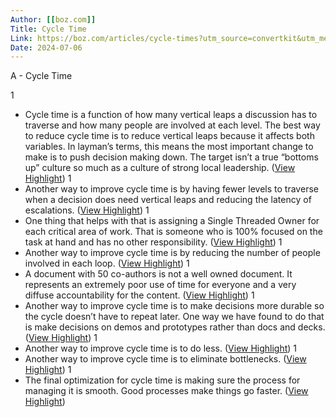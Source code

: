 ```yaml
---
Author: [[boz.com]]
Title: Cycle Time
Link: https://boz.com/articles/cycle-times?utm_source=convertkit&utm_medium=email&utm_campaign=Friday+Finds+%28Freud%2C+Software%2C+Marx%2C+Amp+It+Up%29+%20-%2010048293
Date: 2024-07-06
---
```

A - Cycle Time

1
- Cycle time is a function of how many vertical leaps a discussion has to traverse and how many people are involved at each level. The best way to reduce cycle time is to reduce vertical leaps because it affects both variables. In layman’s terms, this means the most important change to make is to push decision making down. The target isn’t a true “bottoms up” culture so much as a culture of strong local leadership. ([View Highlight](https://read.readwise.io/read/01gs0b8zs5hcc7x2htaa7wsa5b))
1
- Another way to improve cycle time is by having fewer levels to traverse when a decision does need vertical leaps and reducing the latency of escalations. ([View Highlight](https://read.readwise.io/read/01gs0bd37dt4pz7mqmhpcd06qx))
1
- One thing that helps with that is assigning a Single Threaded Owner for each critical area of work. That is someone who is 100% focused on the task at hand and has no other responsibility. ([View Highlight](https://read.readwise.io/read/01gs0bacm84v7rfdkysjf3khry))
1
- Another way to improve cycle time is by reducing the number of people involved in each loop. ([View Highlight](https://read.readwise.io/read/01gs0bczrrkc982kskspdgj49c))
1
- A document with 50 co-authors is not a well owned document. It represents an extremely poor use of time for everyone and a very diffuse accountability for the content. ([View Highlight](https://read.readwise.io/read/01gs0bb3vcz8dvqdrqabj443af))
1
- Another way to improve cycle time is to make decisions more durable so the cycle doesn’t have to repeat later. One way we have found to do that is make decisions on demos and prototypes rather than docs and decks. ([View Highlight](https://read.readwise.io/read/01gs0bbwbnxgb3dpbmfbr04jgd))
1
- Another way to improve cycle time is to do less. ([View Highlight](https://read.readwise.io/read/01gs0bckrd0gc9vvj52160bwr2))
1
- Another way to improve cycle time is to eliminate bottlenecks. ([View Highlight](https://read.readwise.io/read/01gs0bcnyexyq1re0qaw00e1gr))
1
- The final optimization for cycle time is making sure the process for managing it is smooth. Good processes make things go faster. ([View Highlight](https://read.readwise.io/read/01gs0bcv11tr89k519kp1mz4zz))
